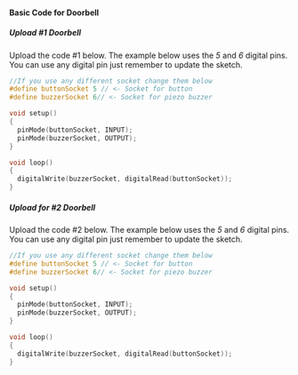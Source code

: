 #### Basic Code for Doorbell

##### Upload #1 Doorbell

Upload the code #1 below. The example below uses the *5* and *6* digital pins. You can use any digital pin just remember to update the sketch.

```cpp
//If you use any different socket change them below
#define buttonSocket 5 // <- Socket for button
#define buzzerSocket 6// <- Socket for piezo buzzer

void setup()
{
  pinMode(buttonSocket, INPUT);
  pinMode(buzzerSocket, OUTPUT);
}

void loop()
{
  digitalWrite(buzzerSocket, digitalRead(buttonSocket));
}

```

##### Upload for #2 Doorbell

Upload the code #2 below. The example below uses the *5* and *6* digital pins. You can use any digital pin just remember to update the sketch.

```cpp
//If you use any different socket change them below
#define buttonSocket 5 // <- Socket for button
#define buzzerSocket 6// <- Socket for piezo buzzer

void setup()
{
  pinMode(buttonSocket, INPUT);
  pinMode(buzzerSocket, OUTPUT);
}

void loop()
{
  digitalWrite(buzzerSocket, digitalRead(buttonSocket));
}

```

```cpp

```
